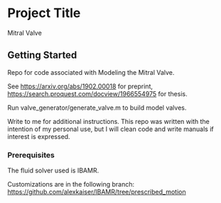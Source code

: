# Project Title

Mitral Valve

## Getting Started

Repo for code associated with Modeling the Mitral Valve. 

See https://arxiv.org/abs/1902.00018 for preprint, https://search.proquest.com/docview/1966554975 for thesis. 

Run valve_generator/generate_valve.m to build model valves. 

Write to me for additional instructions. This repo was written with the intention of my personal use, but I will clean code and write manuals if interest is expressed. 

### Prerequisites

The fluid solver used is IBAMR. 

Customizations are in the following branch: https://github.com/alexkaiser/IBAMR/tree/prescribed_motion

